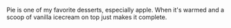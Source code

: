 Pie is one of my favorite desserts, especially apple. When it's warmed and a scoop of vanilla icecream on top just makes it complete.